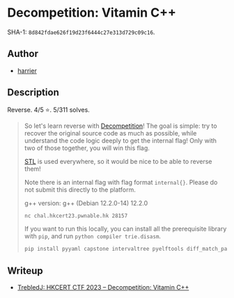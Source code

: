 # Decompetition: Vitamin C++

SHA-1: `8d842fdae626f19d23f6444c27e313d729c09c16`.

## Author

- [harrier](https://twitter.com/harrier_lcc)


## Description

Reverse. 4/5 ⭐️. 5/311 solves.

> So let's learn reverse with [Decompetition](https://decompetition.io/)! The goal is simple: try to recover the original source code as much as possible, while understand the code logic deeply to get the internal flag! Only with two of those together, you will win this flag.
> 
> [STL](https://en.cppreference.com/w/cpp) is used everywhere, so it would be nice to be able to reverse them!
> 
> Note there is an internal flag with flag format `internal{}`. Please do not submit this directly to the platform.
> 
> g++ version: g++ (Debian 12.2.0-14) 12.2.0
> 
> ```sh
> nc chal.hkcert23.pwnable.hk 28157
> ```
>
> If you want to run this locally, you can install all the prerequisite library with `pip`, and run `python compiler trie.disasm`.
> 
> ```sh
> pip install pyyaml capstone intervaltree pyelftools diff_match_patch
> ```

## Writeup

- [TrebledJ: HKCERT CTF 2023 – Decompetition: Vitamin C++](https://trebledj.github.io/posts/hkcert-2023-decompetition-vitamin-cpp/)


